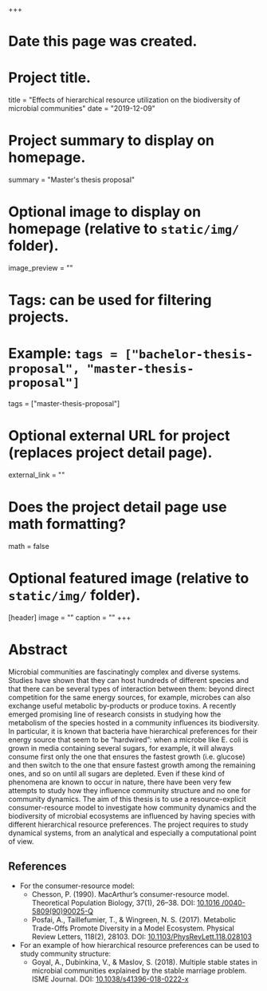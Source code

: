 +++
# Date this page was created.

# Project title.
title = "Effects of hierarchical resource utilization on the biodiversity of microbial communities"
date = "2019-12-09"

# Project summary to display on homepage.
summary = "Master's thesis proposal"

# Optional image to display on homepage (relative to `static/img/` folder).
image_preview = ""

# Tags: can be used for filtering projects.
# Example: `tags = ["bachelor-thesis-proposal", "master-thesis-proposal"]`
tags = ["master-thesis-proposal"]

# Optional external URL for project (replaces project detail page).
external_link = ""

# Does the project detail page use math formatting?
math = false

# Optional featured image (relative to `static/img/` folder).
[header]
image = ""
caption = ""
+++

<!--## Info
<ul style="list-style-type:none">
  <li><b>Thesis type:</b> theoretical</li>
  <li><b>Supervisor:</b> Samir Suweis, email: <a href="">samir.suweis@pd.infn.it</a></li>
  <li><b>Co-supervisor:</b> Marco Baiesi, email: <a href="">marco.baiesi@pd.infn.it</a></li>
</ul>  -->

# Abstract
Microbial communities are fascinatingly complex and diverse systems. Studies have shown that they can host hundreds of different species and that there can be several types of interaction between them: beyond direct competition for the same energy sources, for example, microbes can also exchange useful metabolic by-products or produce toxins.
A recently emerged promising line of research consists in studying how the metabolism of the species hosted in a community influences its biodiversity. In particular, it is known that bacteria have hierarchical preferences for their energy source that seem to be “hardwired”: when a microbe like E. coli is grown in media containing several sugars, for example, it will always consume first only the one that ensures the fastest growth (i.e. glucose) and then switch to the one that ensure fastest growth among the remaining ones, and so on until all sugars are depleted. Even if these kind of phenomena are known to occur in nature, there have been very few attempts to study how they influence community structure and no one for community dynamics.
The aim of this thesis is to use a resource-explicit consumer-resource model to investigate how community dynamics and the biodiversity of microbial ecosystems are influenced by having species with different hierarchical resource preferences.
The project requires to study dynamical systems, from an analytical and especially a computational point of view.

## References
* For the consumer-resource model:
  - Chesson, P. (1990). MacArthur’s consumer-resource model. Theoretical Population Biology, 37(1), 26–38. DOI: [10.1016 /0040-5809(90)90025-Q](https://doi.org/10.1016/0040-5809(90)90025-Q)
  - Posfai, A., Taillefumier, T., & Wingreen, N. S. (2017). Metabolic Trade-Offs Promote Diversity in a Model Ecosystem. Physical Review Letters, 118(2), 28103. DOI: [10.1103/PhysRevLett.118.028103](https://doi.org/10.1103/PhysRevLett.118.028103 )
* For an example of how hierarchical resource preferences can be used to study community structure:
  - Goyal, A., Dubinkina, V., & Maslov, S. (2018). Multiple stable states in microbial communities explained by the stable marriage problem. ISME Journal. DOI: [10.1038/s41396-018-0222-x](https://doi.org/10.1038/s41396-018-0222-x)
